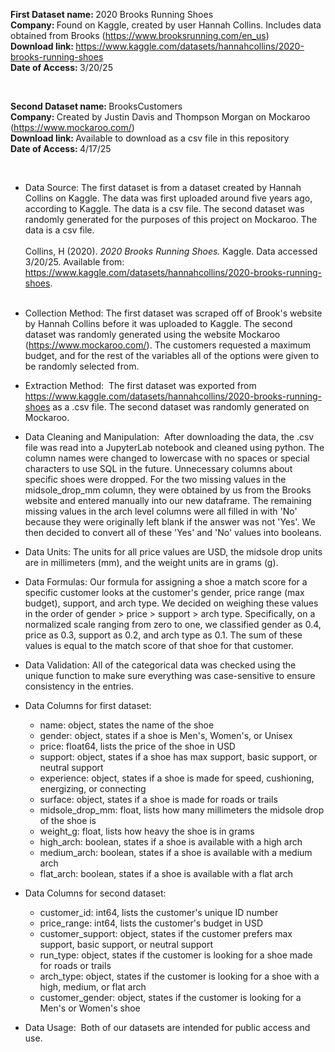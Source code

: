 <b>First Dataset name: </b> 2020 Brooks Running Shoes <br>
<b>Company: </b> Found on Kaggle, created by user Hannah Collins. Includes data obtained from Brooks (https://www.brooksrunning.com/en_us) <br>
<b>Download link: </b> https://www.kaggle.com/datasets/hannahcollins/2020-brooks-running-shoes <br>
<b>Date of Access: </b> 3/20/25

<br>

<b>Second Dataset name: </b> BrooksCustomers <br>
<b>Company: </b> Created by Justin Davis and Thompson Morgan on Mockaroo (https://www.mockaroo.com/)  <br>
<b>Download link: </b> Available to download as a csv file in this repository <br>
<b>Date of Access: </b> 4/17/25

<br>

-  Data Source: The first dataset is from a dataset created by Hannah Collins on Kaggle. The data was first uploaded around five years ago, according to Kaggle. The data is a csv file. The second dataset was randomly generated for the purposes of this project on Mockaroo. The data is a csv file. <br><br> Collins, H (2020). <i>2020 Brooks Running Shoes.</i> Kaggle. Data accessed 3/20/25. Available from: https://www.kaggle.com/datasets/hannahcollins/2020-brooks-running-shoes. <br><br>

-  Collection Method: The first dataset was scraped off of Brook's website by Hannah Collins before it was uploaded to Kaggle. The second dataset was randomly generated using the website Mockaroo (https://www.mockaroo.com/). The customers requested a maximum budget, and for the rest of the variables all of the options were given to be randomly selected from.

-  Extraction Method: ​ The first dataset was exported from https://www.kaggle.com/datasets/hannahcollins/2020-brooks-running-shoes as a .csv file. The second dataset was randomly generated on Mockaroo.

-  Data Cleaning and Manipulation: ​ After downloading the data, the .csv file was read into a JupyterLab notebook and cleaned using python. The column names were changed to lowercase with no spaces or special characters to use SQL in the future. Unnecessary columns about specific shoes were dropped. For the two missing values in the midsole_drop_mm column, they were obtained by us from the Brooks website and entered manually into our new dataframe. The remaining missing values in the arch level columns were all filled in with 'No' because they were originally left blank if the answer was not 'Yes'. We then decided to convert all of these 'Yes' and 'No' values into booleans.

-  Data Units: The units for all price values are USD, the midsole drop units are in millimeters (mm), and the weight units are in grams (g).

-  Data Formulas: Our formula for assigning a shoe a match score for a specific customer looks at the customer's gender, price range (max budget), support, and arch type. We decided on weighing these values in the order of gender > price > support > arch type. Specifically, on a normalized scale ranging from zero to one, we classified gender as 0.4, price as 0.3, support as 0.2, and arch type as 0.1. The sum of these values is equal to the match score of that shoe for that customer.

-  Data Validation: All of the categorical data was checked using the unique function to make sure everything was case-sensitive to ensure consistency in the entries.

-  Data Columns for first dataset:
    - name: object, states the name of the shoe
    - gender: object, states if a shoe is Men's, Women's, or Unisex
    - price: float64, lists the price of the shoe in USD
    - support: object, states if a shoe has max support, basic support, or neutral support 
    - experience: object, states if a shoe is made for speed, cushioning, energizing, or connecting
    - surface: object, states if a shoe is made for roads or trails
    - midsole_drop_mm: float, lists how many millimeters the midsole drop of the shoe is
    - weight_g: float, lists how heavy the shoe is in grams
    - high_arch: boolean, states if a shoe is available with a high arch
    - medium_arch: boolean, states if a shoe is available with a medium arch
    - flat_arch: boolean, states if a shoe is available with a flat arch

- Data Columns for second dataset:
    - customer_id: int64, lists the customer's unique ID number
    - price_range: int64, lists the customer's budget in USD
    - customer_support: object, states if the customer prefers max support, basic support, or neutral support
    - run_type: object, states if the customer is looking for a shoe made for roads or trails
    - arch_type: object, states if the customer is looking for a shoe with a high, medium, or flat arch
    - customer_gender: object, states if the customer is looking for a Men's or Women's shoe

-  Data Usage: ​ Both of our datasets are intended for public access and use.
